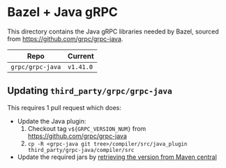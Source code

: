 # Bazel + Java gRPC

This directory contains the Java gRPC libraries needed by Bazel, sourced from
<https://github.com/grpc/grpc-java>.

| Repo             | Current   |
| ---------------- | --------- |
| `grpc/grpc-java` | `v1.41.0` |

## Updating `third_party/grpc/grpc-java`

This requires 1 pull request which does:

- Update the Java plugin:
  1. Checkout tag `v${GRPC_VERSION_NUM}` from <https://github.com/grpc/grpc-java>
  2. `cp -R <grpc-java git tree>/compiler/src/java_plugin third_party/grpc-java/compiler/src`
- Update the required jars by [retrieving the version from Maven central](https://repo1.maven.org/maven2/io/grpc/)
